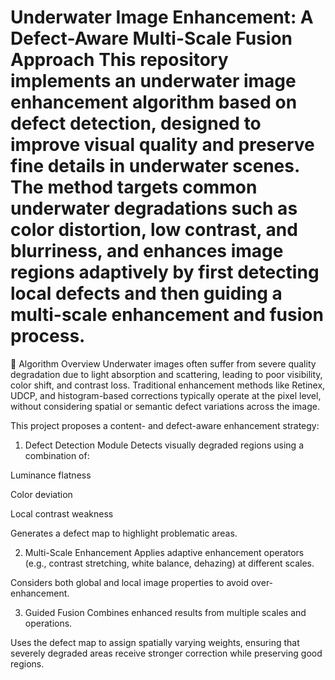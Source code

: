 # Underwater Image Enhancement: A Defect-Aware Multi-Scale Fusion Approach This repository implements an underwater image enhancement algorithm based on defect detection, designed to improve visual quality and preserve fine details in underwater scenes. The method targets common underwater degradations such as color distortion, low contrast, and blurriness, and enhances image regions adaptively by first detecting local defects and then guiding a multi-scale enhancement and fusion process.

🧠 Algorithm Overview
Underwater images often suffer from severe quality degradation due to light absorption and scattering, leading to poor visibility, color shift, and contrast loss. Traditional enhancement methods like Retinex, UDCP, and histogram-based corrections typically operate at the pixel level, without considering spatial or semantic defect variations across the image.

This project proposes a content- and defect-aware enhancement strategy:

1. Defect Detection Module
Detects visually degraded regions using a combination of:

Luminance flatness

Color deviation

Local contrast weakness

Generates a defect map to highlight problematic areas.

2. Multi-Scale Enhancement
Applies adaptive enhancement operators (e.g., contrast stretching, white balance, dehazing) at different scales.

Considers both global and local image properties to avoid over-enhancement.

3. Guided Fusion
Combines enhanced results from multiple scales and operations.

Uses the defect map to assign spatially varying weights, ensuring that severely degraded areas receive stronger correction while preserving good regions.
